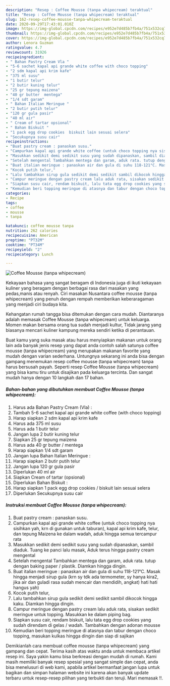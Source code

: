 ```yaml
---
description: "Resep : Coffee Mousse (tanpa whipecream) teraktual"
title: "Resep : Coffee Mousse (tanpa whipecream) teraktual"
slug: 162-resep-coffee-mousse-tanpa-whipecream-teraktual
date: 2020-09-29T17:43:01.010Z
image: https://img-global.cpcdn.com/recipes/e952e7d485b7fb4a/751x532cq70/coffee-mousse-tanpa-whipecream-foto-resep-utama.jpg
thumbnail: https://img-global.cpcdn.com/recipes/e952e7d485b7fb4a/751x532cq70/coffee-mousse-tanpa-whipecream-foto-resep-utama.jpg
cover: https://img-global.cpcdn.com/recipes/e952e7d485b7fb4a/751x532cq70/coffee-mousse-tanpa-whipecream-foto-resep-utama.jpg
author: Lenora Guzman
ratingvalue: 4.7
reviewcount: 31926
recipeingredient:
- " Bahan Pastry Cream Vla "
- "5-6 sachet kapal api grande white coffee with choco topping"
- "2 sdm kapal api krim kafe"
- "375 ml susu"
- "1 butir telur"
- "2 butir kuning telur"
- "25 gr tepung maizena"
- "40 gr butter  mentega"
- "1/4 sdt garam"
- " Bahan Italian Meringue "
- "2 butir putih telur"
- "120 gr gula pasir"
- "40 ml air"
- " Cream of tartar opsional"
- " Bahan Biskuit "
- "1 pack egg drop cookies  biskuit lain sesuai selera"
- "Secukupnya susu cair"
recipeinstructions:
- "Buat pastry cream : panaskan susu."
- "Campurkan kapal api grande white coffee (untuk choco topping nya sisihkan yah, krn di gunakan untuk taburan), kapal api krim kafe, telur, dan tepung Maizena ke dalam wadah, aduk hingga semua tercampur rata"
- "Masukkan sedikit demi sedikit susu yang sudah dipanaskan, sambil diaduk. Tuang ke panci lalu masak, Aduk terus hingga pastry cream mengental"
- "Setelah mengental Tambahkan mentega dan garam, aduk rata. tutup dengan baking paper / plastik. Diamkan hingga dingin."
- "Buat italian meringue : panaskan air dan gula di suhu 118-121°C. Masak hingga menjadi sirup gula (krn sy tdk ada termometer, sy hanya kira2, jika air dan guladi rasa sudah mencair dan mendidih, angkat) hati hati hangus yah)"
- "Kocok putih telur,"
- "Lalu tambahkan sirup gula sedikit demi sedikit sambil dikocok hingga kaku. Diamkan hingga dingin."
- "Campur meringue dengan pastry cream lalu aduk rata, sisakan sedikit meringue untuk topping. Masukkan ke dalam piping bag."
- "Siapkan susu cair, rendam biskuit, lalu tata egg drop cookies yang sudah direndam di gelas / wadah. Tambahkan dengan adonan mousse"
- "Kemudian beri topping meringue di atasnya dan tabur dengan choco topping, masukan kulkas hingga dingin dan siap di sajikan"
categories:
- Recipe
tags:
- coffee
- mousse
- tanpa

katakunci: coffee mousse tanpa 
nutrition: 262 calories
recipecuisine: American
preptime: "PT32M"
cooktime: "PT34M"
recipeyield: "2"
recipecategory: Lunch

---
```



![Coffee Mousse (tanpa whipecream)](https://img-global.cpcdn.com/recipes/e952e7d485b7fb4a/751x532cq70/coffee-mousse-tanpa-whipecream-foto-resep-utama.jpg)

Kekayaan bahasa yang sangat beragam di Indonesia juga di ikuti kekayaan kuliner yang beragam dengan berbagai rasa dari masakan yang pedas,manis atau renyah. Ciri masakan Nusantara coffee mousse (tanpa whipecream) yang penuh dengan rempah memberikan keberaragaman yang menjadi ciri budaya kita.




Kehangatan rumah tangga bisa ditemukan dengan cara mudah. Diantaranya adalah memasak Coffee Mousse (tanpa whipecream) untuk keluarga. Momen makan bersama orang tua sudah menjadi kultur, Tidak jarang yang biasanya mencari kuliner kampung mereka sendiri ketika di perantauan.

Buat kamu yang suka masak atau harus menyiapkan makanan untuk orang lain ada banyak jenis resep yang dapat anda contoh salah satunya coffee mousse (tanpa whipecream) yang merupakan makanan favorite yang mudah dengan varian sederhana. Untungnya sekarang ini anda bisa dengan gampang menemukan resep coffee mousse (tanpa whipecream) tanpa harus bersusah payah.
Seperti resep Coffee Mousse (tanpa whipecream) yang bisa kamu tiru untuk disajikan pada keluarga tercinta. Dan sangat mudah hanya dengan 10 langkah dan 17 bahan.


<!--inarticleads1-->

##### Bahan-bahan yang dibutuhkan membuat Coffee Mousse (tanpa whipecream):

1. Harus ada  Bahan Pastry Cream (Vla) :
1. Tambah 5-6 sachet kapal api grande white coffee (with choco topping)
1. Harap siapkan 2 sdm kapal api krim kafe
1. Harus ada 375 ml susu
1. Harus ada 1 butir telur
1. Jangan lupa 2 butir kuning telur
1. Siapkan 25 gr tepung maizena
1. Harus ada 40 gr butter / mentega
1. Harap siapkan 1/4 sdt garam
1. Jangan lupa  Bahan Italian Meringue :
1. Harap siapkan 2 butir putih telur
1. Jangan lupa 120 gr gula pasir
1. Diperlukan 40 ml air
1. Siapkan  Cream of tartar (opsional)
1. Diperlukan  Bahan Biskuit :
1. Harap siapkan 1 pack egg drop cookies / biskuit lain sesuai selera
1. Diperlukan Secukupnya susu cair




<!--inarticleads2-->

##### Instruksi membuat  Coffee Mousse (tanpa whipecream):

1. Buat pastry cream : panaskan susu.
1. Campurkan kapal api grande white coffee (untuk choco topping nya sisihkan yah, krn di gunakan untuk taburan), kapal api krim kafe, telur, dan tepung Maizena ke dalam wadah, aduk hingga semua tercampur rata
1. Masukkan sedikit demi sedikit susu yang sudah dipanaskan, sambil diaduk. Tuang ke panci lalu masak, Aduk terus hingga pastry cream mengental
1. Setelah mengental Tambahkan mentega dan garam, aduk rata. tutup dengan baking paper / plastik. Diamkan hingga dingin.
1. Buat italian meringue : panaskan air dan gula di suhu 118-121°C. Masak hingga menjadi sirup gula (krn sy tdk ada termometer, sy hanya kira2, jika air dan guladi rasa sudah mencair dan mendidih, angkat) hati hati hangus yah)
1. Kocok putih telur,
1. Lalu tambahkan sirup gula sedikit demi sedikit sambil dikocok hingga kaku. Diamkan hingga dingin.
1. Campur meringue dengan pastry cream lalu aduk rata, sisakan sedikit meringue untuk topping. Masukkan ke dalam piping bag.
1. Siapkan susu cair, rendam biskuit, lalu tata egg drop cookies yang sudah direndam di gelas / wadah. Tambahkan dengan adonan mousse
1. Kemudian beri topping meringue di atasnya dan tabur dengan choco topping, masukan kulkas hingga dingin dan siap di sajikan




Demikianlah cara membuat coffee mousse (tanpa whipecream) yang gampang dan cepat. Terima kasih atas waktu anda untuk membaca artikel resep ini. Saya yakin kamu bisa berkreasi dengan mudah di rumah. Kami masih memiliki banyak resep spesial yang sangat simple dan cepat, anda bisa menelusuri di web kami, apabila artikel bermanfaat jangan lupa untuk bagikan dan simpan halaman website ini karena akan banyak update terbaru untuk resep-resep pilihan yang terbukti dan teruji. Mari memasak !!. 
